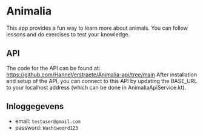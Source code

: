 # Animalia

This app provides a fun way to learn more about animals. You can follow lessons and do exercises to test your knowledge.

## API

The code for the API can be found at: https://github.com/HanneVerstraete/Animalia-api/tree/main
After installation and setup of the API, you can connect to this API by updating the BASE_URL to your localhost address (which can be done in AnimaliaApiService.kt).

## Inloggegevens

* email: `testuser@gmail.com`
* password: `Wachtwoord123`

